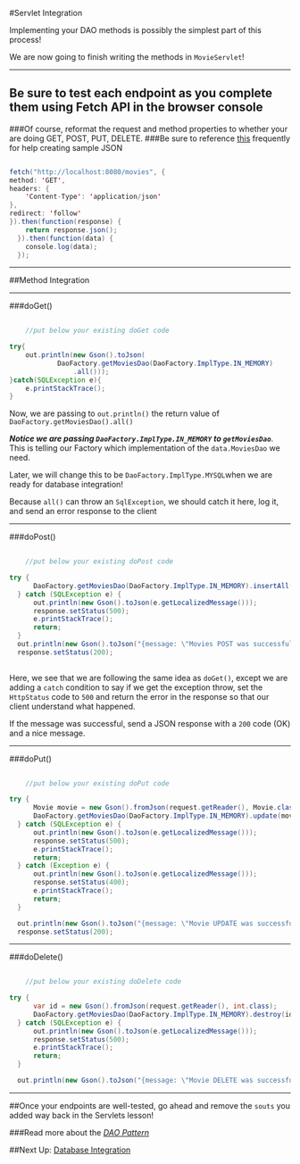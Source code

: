 #Servlet Integration

Implementing your DAO methods is possibly the simplest part of this process!

We are now going to finish writing the methods in `MovieServlet`!

---
## Be sure to test each endpoint as you complete them using Fetch API in the browser console
###Of course, reformat the request and method properties to whether your are doing GET, POST, PUT, DELETE.
###Be sure to reference [this](documentation.md) frequently for help creating sample JSON

```JAVA

fetch("http://localhost:8080/movies", { 
method: 'GET', 
headers: {
    'Content-Type': 'application/json'
},
redirect: 'follow'
}).then(function(response) {
    return response.json();
  }).then(function(data) {
    console.log(data);
  });

```
---
##Method Integration

---
###doGet()

```JAVA
 
    //put below your existing doGet code

try{
    out.println(new Gson().toJson(
            DaoFactory.getMoviesDao(DaoFactory.ImplType.IN_MEMORY)
                .all()));
}catch(SQLException e){
    e.printStackTrace();
}

```

Now, we are passing to `out.println()` the return value of `DaoFactory.getMoviesDao().all()`

***Notice we are passing `DaoFactory.ImplType.IN_MEMORY` to `getMoviesDao`***.
This is telling our Factory which implementation of the `data.MoviesDao` we need.

Later, we will change this to be `DaoFactory.ImplType.MYSQL`when 
we are ready for database integration!

Because `all()` can throw an `SqlException`, we should catch it here, log it, and send an error response to the client

---
###doPost()

```JAVA
    
    //put below your existing doPost code

try {
      DaoFactory.getMoviesDao(DaoFactory.ImplType.IN_MEMORY).insertAll(movies);
  } catch (SQLException e) {
      out.println(new Gson().toJson(e.getLocalizedMessage()));
      response.setStatus(500);
      e.printStackTrace();
      return;
  }
  out.println(new Gson().toJson("{message: \"Movies POST was successful\"}"));
  response.setStatus(200);
  
```

Here, we see that we are following the same idea as `doGet()`, except we are adding a `catch` condition to say if we get the exception throw, set the `HttpStatus`
code to `500` and return the error in the response so that our client understand what happened.

If the message was successful, send a JSON response with a `200` code (OK) and a nice message.

---
###doPut()

```JAVA
    
    //put below your existing doPut code

try {
      Movie movie = new Gson().fromJson(request.getReader(), Movie.class);
      DaoFactory.getMoviesDao(DaoFactory.ImplType.IN_MEMORY).update(movie);
  } catch (SQLException e) {
      out.println(new Gson().toJson(e.getLocalizedMessage()));
      response.setStatus(500);
      e.printStackTrace();
      return;
  } catch (Exception e) {
      out.println(new Gson().toJson(e.getLocalizedMessage()));
      response.setStatus(400);
      e.printStackTrace();
      return;
  }

  out.println(new Gson().toJson("{message: \"Movie UPDATE was successful\"}"));
  response.setStatus(200);

```

---

###doDelete()

```JAVA
   
    //put below your existing doDelete code

try {
      var id = new Gson().fromJson(request.getReader(), int.class);
      DaoFactory.getMoviesDao(DaoFactory.ImplType.IN_MEMORY).destroy(id);
  } catch (SQLException e) {
      out.println(new Gson().toJson(e.getLocalizedMessage()));
      response.setStatus(500);
      e.printStackTrace();
      return;
  }

  out.println(new Gson().toJson("{message: \"Movie DELETE was successful\"}"));

```

---


##Once your endpoints are well-tested, go ahead and remove the `souts` you added way back in the Servlets lesson!

###Read more about the [*DAO Pattern*](https://www.baeldung.com/java-dao-pattern)

##Next Up: [Database Integration](8-database-integration.md)


